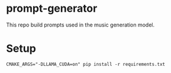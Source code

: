 # prompt-generator
This repo build prompts used in the music generation model.

# Setup

```
CMAKE_ARGS="-DLLAMA_CUDA=on" pip install -r requirements.txt
```